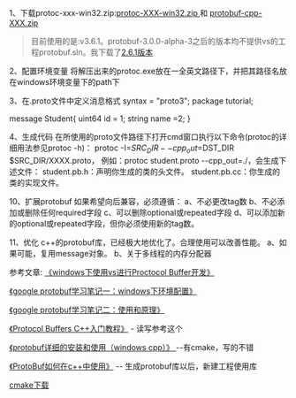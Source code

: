 1、下载protoc-xxx-win32.zip:[protoc-XXX-win32.zip
](https://github.com/protocolbuffers/protobuf/tags) 和 [protobuf-cpp-XXX.zip](https://github.com/protocolbuffers/protobuf/tags)

> 目前使用的是:v3.6.1。protobuf-3.0.0-alpha-3之后的版本均不提供vs的工程protobuf.sln。我下载了[2.6.1版本](https://github.com/protocolbuffers/protobuf/releases/tag/v2.6.1)
> 
2、配置环境变量
将解压出来的protoc.exe放在一全英文路径下，并把其路径名放在windows环境变量下的path下

3、在.proto文件中定义消息格式
syntax = "proto3";
package tutorial;

message Student{
    uint64 id = 1;
    string name =2;
}

4、生成代码
在所使用的proto文件路径下打开cmd窗口执行以下命令(protoc的详细用法参见protoc -h)：
protoc -I=$SRC_DIR --cpp_out=$DST_DIR $SRC_DIR/XXXX.proto，
例如：protoc student.proto --cpp_out=./，会生成下述文件：
student.pb.h：声明你生成的类的头文件。
student.pb.cc：你生成的类的实现文件。



10、扩展protobuf
如果希望向后兼容，必须遵循：
a、不必更改tag数
b、不必添加或删除任何required字段
c、可以删除optional或repeated字段
d、可以添加新的optional或repeated字段，但你必须使用新的tag数。

 
11、优化
c++的protobuf库，已经极大地优化了。合理使用可以改善性能。
a、如果可能，复用message对象。
b、关于多线程的内存分配器

参考文章:
[《windows下使用vs进行Proctocol Buffer开发》](https://www.cnblogs.com/ppzbty/p/5412014.html)

[《google protobuf学习笔记一：windows下环境配置》](https://blog.csdn.net/majianfei1023/article/details/45371743)

[《google protobuf学习笔记二：使用和原理》](https://blog.csdn.net/majianfei1023/article/details/45112415)

[《Protocol Buffers C++入门教程》](https://blog.csdn.net/K346K346/article/details/51754431) - 读写参考这个

[《protobuf详细的安装和使用（windows cpp）》  ](https://blog.csdn.net/program_anywhere/article/details/77365876) --有cmake，写的不错

[《ProtoBuf如何在c++中使用》](https://blog.csdn.net/qq_15267341/article/details/80107293) -- 生成protobuf库以后，新建工程使用库

[cmake下载](https://github.com/Kitware/CMake/releases/download/v3.13.4/cmake-3.13.4-win64-x64.msi)